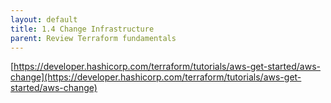 ```yaml
---
layout: default
title: 1.4 Change Infrastructure
parent: Review Terraform fundamentals
---
```


[https://developer.hashicorp.com/terraform/tutorials/aws-get-started/aws-change](https://developer.hashicorp.com/terraform/tutorials/aws-get-started/aws-change)